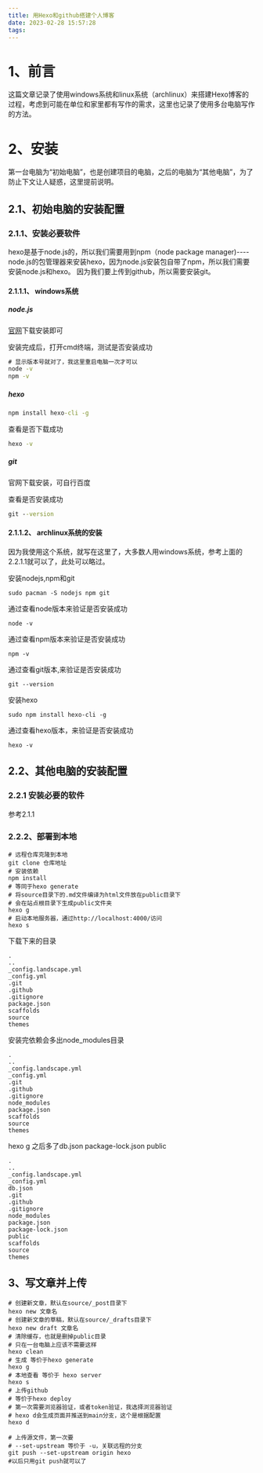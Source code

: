 ```yaml
---
title: 用Hexo和github搭建个人博客
date: 2023-02-28 15:57:28
tags:
---
```


# 1、前言

这篇文章记录了使用windows系统和linux系统（archlinux）来搭建Hexo博客的过程，考虑到可能在单位和家里都有写作的需求，这里也记录了使用多台电脑写作的方法。

# 2、安装

第一台电脑为“初始电脑”，也是创建项目的电脑，之后的电脑为“其他电脑”，为了防止下文让人疑惑，这里提前说明。


## 2.1、初始电脑的安装配置

### 2.1.1、安装必要软件

hexo是基于node.js的，所以我们需要用到npm（node package manager)----node.js的包管理器来安装hexo，因为node.js安装包自带了npm，所以我们需要安装node.js和hexo。
因为我们要上传到github，所以需要安装git。

#### 2.1.1.1、 windows系统

##### node.js

[官网](https://nodejs.org/zh-cn/)下载安装即可

安装完成后，打开cmd终端，测试是否安装成功

```cmd
# 显示版本号就对了，我这里重启电脑一次才可以
node -v
npm -v
```

##### hexo

```cmd
npm install hexo-cli -g
```

查看是否下载成功
```cmd
hexo -v
```

##### git

官网下载安装，可自行百度

查看是否安装成功

```cmd
git --version
```


#### 2.1.1.2、 archlinux系统的安装

因为我使用这个系统，就写在这里了，大多数人用windows系统，参考上面的2.2.1.1就可以了，此处可以略过。

安装nodejs,npm和git

```shell
sudo pacman -S nodejs npm git
```

通过查看node版本来验证是否安装成功

```shell
node -v
```

通过查看npm版本来验证是否安装成功

```shell
npm -v
```

通过查看git版本,来验证是否安装成功

```shell
git --version
```


安装hexo

```shell
sudo npm install hexo-cli -g
```
通过查看hexo版本，来验证是否安装成功

```shell
hexo -v
```

## 2.2、其他电脑的安装配置

### 2.2.1 安装必要的软件

参考2.1.1


### 2.2.2、部署到本地

```shell
# 远程仓库克隆到本地
git clone 仓库地址
# 安装依赖
npm install
# 等同于hexo generate
# 将source目录下的.md文件编译为html文件放在public目录下
# 会在站点根目录下生成public文件夹
hexo g
# 启动本地服务器，通过http://localhost:4000/访问
hexo s

```


下载下来的目录

```shell
.
..
_config.landscape.yml
_config.yml
.git
.github
.gitignore
package.json
scaffolds
source
themes
```


安装完依赖会多出node_modules目录

```shell
.
..
_config.landscape.yml
_config.yml
.git
.github
.gitignore
node_modules
package.json
scaffolds
source
themes
```

hexo g 之后多了db.json package-lock.json public

```shell
.
..
_config.landscape.yml
_config.yml
db.json
.git
.github
.gitignore
node_modules
package.json
package-lock.json
public
scaffolds
source
themes
```


## 3、写文章并上传

```shell
# 创建新文章，默认在source/_post目录下
hexo new 文章名
# 创建新文章的草稿，默认在source/_drafts目录下
hexo new draft 文章名
# 清除缓存，也就是删掉public目录
# 只在一台电脑上应该不需要这样
hexo clean
# 生成 等价于hexo generate
hexo g
# 本地查看 等价于 hexo server
hexo s
# 上传github
# 等价于hexo deploy
# 第一次需要浏览器验证，或者token验证，我选择浏览器验证
# hexo d会生成页面并推送到main分支，这个是根据配置
hexo d

# 上传源文件，第一次要
# --set-upstream 等价于 -u，关联远程的分支
git push --set-upstream origin hexo
#以后只用git push就可以了
```

